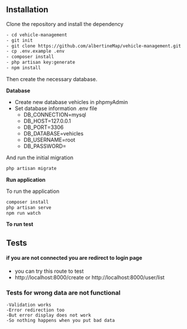 ## Installation
Clone the repository and install the dependency

```bash
- cd vehicle-management
- git init
- git clone https://github.com/albertineMap/vehicle-management.git
- cp .env.example .env
- composer install
- php artisan key:generate
- npm install
```

Then create the necessary database.

**Database** 

   - Create new database vehicles in phpmyAdmin
   - Set database information .env file
        - DB_CONNECTION=mysql
        - DB_HOST=127.0.0.1
        - DB_PORT=3306
        - DB_DATABASE=vehicles
        - DB_USERNAME=root
        - DB_PASSWORD=

And run the initial migration

```bash
php artisan migrate 
```
 
**Run application**

 To run the application
 
 ```bash
 composer install
 php artisan serve 
 npm run watch
 ```
 
**To run test**

## Tests
#### if you are not connected you are redirect to login page
-   you can try this route to test 
-   http://localhost:8000/create or http://localhost:8000/user/list
### Tests for wrong data are not functional
    -Validation works
    -Error redirection too
    -But error display does not work
    -So nothing happens when you put bad data   
